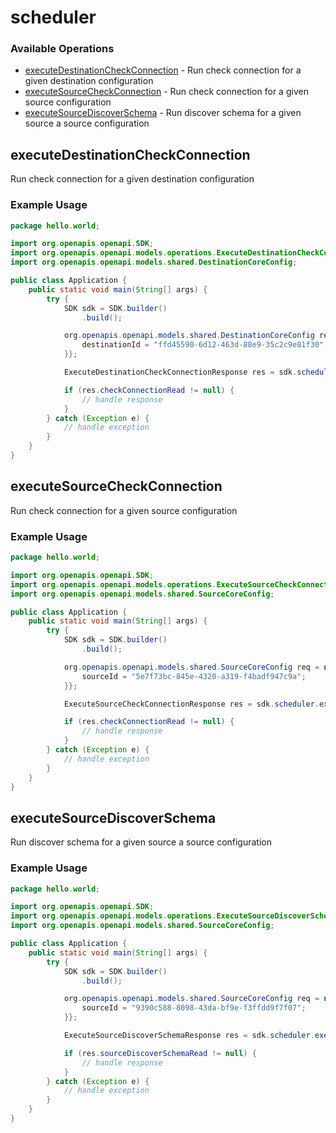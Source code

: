 # scheduler

### Available Operations

* [executeDestinationCheckConnection](#executedestinationcheckconnection) - Run check connection for a given destination configuration
* [executeSourceCheckConnection](#executesourcecheckconnection) - Run check connection for a given source configuration
* [executeSourceDiscoverSchema](#executesourcediscoverschema) - Run discover schema for a given source a source configuration

## executeDestinationCheckConnection

Run check connection for a given destination configuration

### Example Usage

```java
package hello.world;

import org.openapis.openapi.SDK;
import org.openapis.openapi.models.operations.ExecuteDestinationCheckConnectionResponse;
import org.openapis.openapi.models.shared.DestinationCoreConfig;

public class Application {
    public static void main(String[] args) {
        try {
            SDK sdk = SDK.builder()
                .build();

            org.openapis.openapi.models.shared.DestinationCoreConfig req = new DestinationCoreConfig("dolor", "90066a6d-2d00-4035-9338-cec086fa21e9", "152cb311-9167-4b8e-bc8d-b03408d6d364") {{
                destinationId = "ffd45590-6d12-463d-88e9-35c2c9e81f30";
            }};            

            ExecuteDestinationCheckConnectionResponse res = sdk.scheduler.executeDestinationCheckConnection(req);

            if (res.checkConnectionRead != null) {
                // handle response
            }
        } catch (Exception e) {
            // handle exception
        }
    }
}
```

## executeSourceCheckConnection

Run check connection for a given source configuration

### Example Usage

```java
package hello.world;

import org.openapis.openapi.SDK;
import org.openapis.openapi.models.operations.ExecuteSourceCheckConnectionResponse;
import org.openapis.openapi.models.shared.SourceCoreConfig;

public class Application {
    public static void main(String[] args) {
        try {
            SDK sdk = SDK.builder()
                .build();

            org.openapis.openapi.models.shared.SourceCoreConfig req = new SourceCoreConfig("soluta", "e3e43202-d721-4657-a506-641870d9d21f", "9ad030c4-ecc1-41a0-8364-29068b8502a5") {{
                sourceId = "5e7f73bc-845e-4320-a319-f4badf947c9a";
            }};            

            ExecuteSourceCheckConnectionResponse res = sdk.scheduler.executeSourceCheckConnection(req);

            if (res.checkConnectionRead != null) {
                // handle response
            }
        } catch (Exception e) {
            // handle exception
        }
    }
}
```

## executeSourceDiscoverSchema

Run discover schema for a given source a source configuration

### Example Usage

```java
package hello.world;

import org.openapis.openapi.SDK;
import org.openapis.openapi.models.operations.ExecuteSourceDiscoverSchemaResponse;
import org.openapis.openapi.models.shared.SourceCoreConfig;

public class Application {
    public static void main(String[] args) {
        try {
            SDK sdk = SDK.builder()
                .build();

            org.openapis.openapi.models.shared.SourceCoreConfig req = new SourceCoreConfig("voluptatum", "67bc4242-6665-4816-9dca-8ef51fcb4c59", "3ec12cda-ad0e-4c7a-bedb-d80df448a47f") {{
                sourceId = "9390c588-8098-43da-bf9e-f3ffdd9f7f07";
            }};            

            ExecuteSourceDiscoverSchemaResponse res = sdk.scheduler.executeSourceDiscoverSchema(req);

            if (res.sourceDiscoverSchemaRead != null) {
                // handle response
            }
        } catch (Exception e) {
            // handle exception
        }
    }
}
```
